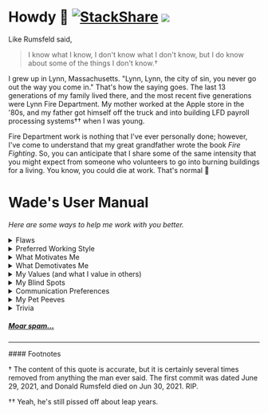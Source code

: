 # Howdy 👋 [![StackShare](http://img.shields.io/badge/tech-stack-0690fa.svg?style=flat)](https://stackshare.io/wadewilliams/my-stack) <img src="https://komarev.com/ghpvc/?username=wadewilliams" />

Like Rumsfeld said,

>  I know what I know, I don't know what I don't know, but I do know about some of the things I don't know.†

I grew up in Lynn, Massachusetts. "Lynn, Lynn, the city of sin, you never go out the way you come in." That's how the saying goes. The last 13 generations of my family lived there, and the most recent five generations were Lynn Fire Department. My mother worked at the Apple store in the '80s, and my father got himself off the truck and into building LFD payroll processing systems†† when I was young.

Fire Department work is nothing that I've ever personally done; however, I've come to understand that my great grandfather wrote the book _Fire Fighting_. So, you can anticipate that I share some of the same intensity that you might expect from someone who volunteers to go into burning buildings for a living. You know, you could die at work. That's normal 🥴

# Wade's User Manual

_Here are some ways to help me work with you better._

<details>
    <summary>Flaws</summary>

1. My wit is acerbic; my humor is dry 👀
2. I get excited about gifs. Sometimes I go overboard 🙃
3. Sumtimz eye spelle wrang, specially in Slack, and on porpoise :trollface:
4. Sometimes, I obfuscate my opinion for purposes of either humor (see 1.) or because I want you to _think for yourself_ and draw your own conclusions. In the latter case, I'm waiting to hear what you think 😅 It's good to say what you think 💬
5. Sometimes, I spend little time crafting my words (especially on Slack). Which may be misinterpreted as disrespectful. If this happens, it's OK to say, "That's fair, but perhaps you should consider your tone." 🤗
6. Before you and I built a relationship, it may have seemed like I didn't care for you 💔
    - I may be curt, especially when I'm busy.
    - If you want my grace, help me see how considered you are by communicating in public channels and sharing your work. If there's no way for me to know how much work you're getting done, I tend to assume there isn't any.
    - My closest friends use words to describe me that I would never use, like "accessible and empathetic and loyal" 🤷 Really?
7. I do not suffer fools well ⛔
    - If I'm working with you, I will attempt to explain things approximately twice. As my father used to say, "You don't get Three."
    - When I detect what appears to me as low competence, I tend to salvo challenges in a genuine attempt to allow the user to disprove my hypothesis of their capability.
    - If this happens to you, it's best to read my words as asking you to either tell me that I'm wrong or take responsibility for the always excusable temporary lapse.
    - It's OK to say "Got it" and fix the issue, and it's OK to say "You're wrong because [reasons]."
    - You are likely to negatively affect my view of your capability by saying "Got it" and not fixing it.
</details>

<details>
    <summary>Preferred Working Style</summary>

1. I work 100% remotely.
2. I do my best-focused knowledge work in the mornings.
3. I'm usually mulling through random things in the afternoon.
4. When I get sucked into a specific thing, I might stay up all night and sleep the next day. I'll let you know when this happens, so I don't miss anything important.
5. I can make morning meetings, but I prefer meetings in the afternoon for the above reasons.
6. I have two children, and they occupy my non-working hour.
7. I am online almost all the time and semi-impatiently waiting for someone to say something in Slack so I can consider it and respond.
</details>

<details>
    <summary>What Motivates Me</summary>

<img src="https://octodex.github.com/images/daftpunktocat-thomas.gif" align="right" height="350" width="350" />

- **I want to be the best at what I do**. I need the people around me to be the best at their jobs. I want world-class everything all the time, and I am unrelenting in this pursuit. I want our company to be the best. If I've invested my time with you, it's not for us to settle for second place.
- **I need direct feedback**. I am unflappable, you can tell me anything you think, and I will seriously consider it. You cannot be afraid to tell me what you think. I crave it, and it will help us build a better relationship.
- **I am hard on issues**. I say what I think. Sometimes this can come off as inappropriate or aggressive. I do it because I care about the _issue_. The issue is the issue; I want us to be successful together.
- **Strong Opinions, Loosely Held**. I have opinions; I'm sure you do too. Please convince me that you're right. Sometimes, I come in hot and say XYZ. Fifty-one percent of me believes this, forty-nine percent of me is trying to convince you. If you have a better logical argument, I will be 100% on your side in a heartbeat.
</details>

<details>
    <summary>What Demotivates Me</summary>

- **I don't feel productive after a full day of meetings.** There are _usually_ better things to do. Sometimes calls are necessary. I don't like them at the beginning of the day, and I don't like them at the end of the day.
- **I don't react well to learning that you didn't like something I did through the grapevine.** Did I f*ck up? Would you please tell me directly so I can fix it? When I hear you didn't like something about me, my performance, or my behavior from a third party, I may become disengaged, and I tend to trust you less. But, on the other hand, if you are direct with me, I will respond positively to you and appreciate the feedback.
- **I don't care for people who don't care.** When I notice consistent sub-world-class level operation, I become frustrated. It is inaccurate to say this demotivates me. I am likely to become more direct, which may be misconstrued as aggressive, in this situation.
</details>

<details>
    <summary>My Values (and what I value in others)</summary>

1. **Iteration** Tomorrow will be better than today, and today is better than yesterday. The math says that compound interest pays more dividends than short-term efforts.
2. **Radical Candor** I will challenge you because I care. I will overtly tell you my considered opinion. I expect that you will do the same.
3. **Responsiveness** I do my best to be as responsive as possible - as if I'm in the same room as you. I don't expect everyone to be online all the time, but if you are online, I may become annoyed with a non-similar-ish response time to my own [communication preferences](#communication-preferences).
4. **Transparency** Share your work, early and often. If I can't see it, I assume it doesn't exist.
5. **Trust** We have to trust each other to work well together.
</details>

<details>
    <summary>My Blind Spots</summary>

- **I say what I think.** I _do think about what I say_, and I _could_ be a politician if I spent all my time working on it, but I do not. Sometimes, especially when I'm on deadline for deliverables (currently `2021-07-02`: all the time), I spend far less time thinking about what I say. If this comes off as abrasive, it's good to say, "Did you mean [paraphrase]?"
- **I think what I do is good.** I am considerate about issues, and the work I do aims to solve those issues. But, I can convince myself that my approach is the best without input. Sometimes, I need a different perspective, well-articulated, to help me understand how my work can be better.
- **I expect direct communication.** It's easy for emotions to be lost through text on the internet. I'm never intentionally aggressive towards people, but I'm fierce about ideas.
</details>

<details>
    <summary>Communication Preferences</summary>

My response time will be lagging if it's before 9 AM Mountain Time. I'm also slow to respond between 5 PM-8 PM Mountain.

- **Email**: I get back to email sometimes fast and sometimes slow.
  - _Expect a reply within one week._
- **Slack**: I'm on Slack nearly all waking hours.
  - _Expect a reply within 20 minutes_.
  - Unless it's a private conversation, _don't DM me, please_. There's a public channel for that.
  - If you have direct feedback for me, _**please** DM me, please_: "can we talk?" and I will zoom you in ASAP.
- **SMS/Phone**: If you couldn't raise me on Slack, it's unlikely that phone will work better. I do not answer calls from unknown numbers, and my phone is always on silent.
  - _Expect a reply time between 8 - ∞ hours if I don't have your number_
  - _Expect a reply within 3 hours if you call/text me and I have your number._
- **Zoom**: The best way to schedule a call with me is to check my calendar (if you're working with me already) or use my [wadewilliams.com/contact link](https://wadewilliams.com/contact/)

_Note:_ This is the internet, don't bother spamming me, I've blocked you before you knew I blocked you :trollface:
</details>

<details>
    <summary>My Pet Peeves</summary>

- Expecting an inconsistent response time from the wrong [communication](#communication-preferences) channel
- Lack of consideration
- Lack of care
- Lack of due diligence
- Posting non-sequitur comments in the wrong Slack channel
</details>

<details>
    <summary>Trivia</summary>

[<img src="https://wadewilliams.com/wp-content/uploads/2018/02/jul07_l.jpg" align="right" width="200" height="259"/>](https://wadewilliams.com) 

- I've lived in Wyoming since 2016.
- I lived in Nepal for three months.
- I lived in Arizona for five years.
- I lived in Florida for ten years.
- I've spent some time in 47/50 states.
- I will meet you to play pinball.
- I have a [Spotify Playlist called Code](https://open.spotify.com/playlist/1BO9WPHkMZFyboWtYfzQB5)
<!-- - I used to waterski a lot. -->
</details>

##### [Moar spam...](https://wadewilliams.com)

<hr>
#### Footnotes


† The content of this quote is accurate, but it is certainly several times removed from anything the man ever said. The first commit was dated June 29, 2021, and Donald Rumsfeld died on Jun 30, 2021. RIP.

†† Yeah, he's still pissed off about leap years.

